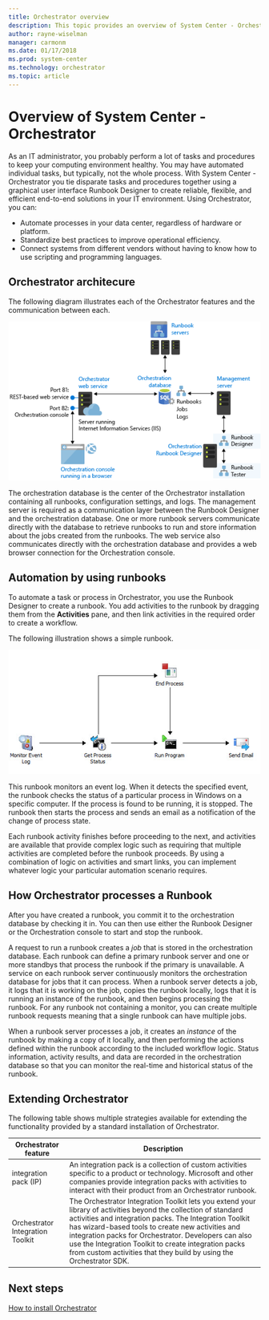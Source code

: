 ```yaml
---
title: Orchestrator overview
description: This topic provides an overview of System Center - Orchestrator
author: rayne-wiselman
manager: carmonm
ms.date: 01/17/2018
ms.prod: system-center
ms.technology: orchestrator
ms.topic: article
---
```




# Overview of System Center  - Orchestrator

As an IT administrator, you probably perform a lot of tasks and procedures to keep your computing environment healthy. You may have automated individual tasks, but typically, not the whole process. 
With System Center - Orchestrator you tie disparate tasks and procedures together using a graphical user interface Runbook Designer to create reliable, flexible, and efficient end-to-end solutions in your IT environment.
Using Orchestrator, you can:

- Automate processes in your data center, regardless of hardware or platform.
- Standardize best practices to improve operational efficiency.
- Connect systems from different vendors without having to know how to use scripting and programming languages.

## Orchestrator architecure 

The following diagram illustrates each of the Orchestrator features and the communication between each.

![Orchestrator architecture diagram](./media/learn-about-orchestrator/orch_architecturediagram.png)

The orchestration database is the center of the Orchestrator installation containing all runbooks, configuration settings, and logs. The management server is required as a communication layer between the Runbook Designer and the orchestration database. One or more runbook servers communicate directly with the database to retrieve runbooks to run and store information about the jobs created from the runbooks. The web service also communicates directly with the orchestration database and provides a web browser connection for the Orchestration console.

## Automation by using runbooks
To automate a task or process in Orchestrator, you use the Runbook Designer to create a runbook. You add activities to the runbook by dragging them from the **Activities** pane, and then link activities in the required order to create a workflow.

The following illustration shows a simple runbook.

![Simple runbook diagram](./media/learn-about-orchestrator/orch_overview.png)

This runbook monitors an event log. When it detects the specified event, the runbook checks the status of a particular process in Windows on a specific computer. If the process is found to be running, it is stopped. The runbook then starts the process and sends an email as a notification of the change of process state.

Each runbook activity finishes before proceeding to the next, and activities are available that provide complex logic such as requiring that multiple activities are completed before the runbook proceeds. By using a combination of logic on activities and smart links, you can implement whatever logic your particular automation scenario requires.

## How Orchestrator processes a Runbook
After you have created a runbook, you commit it to the orchestration database by checking it in. You can then use either the Runbook Designer or the Orchestration console to start and stop the runbook.

A request to run a runbook creates a *job* that is stored in the orchestration database. Each runbook can define a primary runbook server and one or more standbys that process the runbook if the primary is unavailable. A service on each runbook server continuously monitors the orchestration database for jobs that it can process. When a runbook server detects a job, it logs that it is working on the job, copies the runbook locally, logs that it is running an instance of the runbook, and then begins processing the runbook. For any runbook not containing a monitor, you can create multiple runbook requests meaning that a single runbook can have multiple jobs.

When a runbook server processes a job, it creates an *instance* of the runbook by making a copy of it locally, and then performing the actions defined within the runbook according to the included workflow logic. Status information, activity results, and data are recorded in the orchestration database so that you can monitor the real\-time and historical status of the runbook.

## Extending Orchestrator 
The following table shows multiple strategies available for extending the functionality provided by a standard installation of Orchestrator. 

|Orchestrator feature|Description|
|-----------------------------------------------------------|---------------|
|integration pack \(IP\)|An integration pack is a collection of custom activities specific to a product or technology. Microsoft and other companies provide integration packs with activities to interact with their product from an Orchestrator runbook.|
|Orchestrator Integration Toolkit|The Orchestrator Integration Toolkit lets you extend your library of activities beyond the collection of standard activities and integration packs. The Integration Toolkit has wizard\-based tools to create new activities and integration packs for Orchestrator. Developers can also use the Integration Toolkit to create integration packs from custom activities that they build by using the Orchestrator SDK.|

## Next steps
[How to install Orchestrator](install.md)